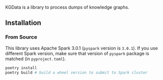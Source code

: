KGData is a library to process dumps of knowledge graphs.

## Installation

### From Source

This library uses Apache Spark 3.0.1 (`pyspark` version is `3.0.1`). If you use different Spark version, make sure that version of `pyspark` package is matched (in `pyproject.toml`).

```bash
poetry install
poetry build # build a wheel version to submit to Spark cluster
```

